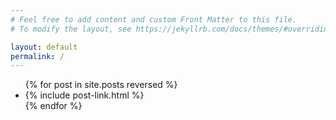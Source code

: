 ```yaml
---
# Feel free to add content and custom Front Matter to this file.
# To modify the layout, see https://jekyllrb.com/docs/themes/#overriding-theme-defaults

layout: default
permalink: /
---
```


<ul>
  {% for post in site.posts reversed %}
    <li>
      {% include post-link.html %}
    </li>
  {% endfor %}
</ul>
